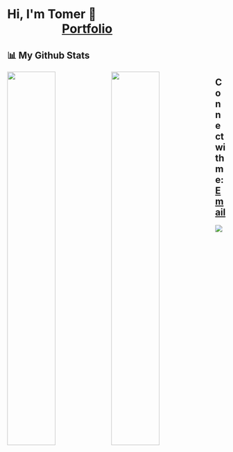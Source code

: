 # Hi, I'm Tomer 👋 &nbsp;  &nbsp;  &nbsp;  &nbsp;  &nbsp;  &nbsp;  &nbsp;  &nbsp;  &nbsp;  &nbsp;  &nbsp;  &nbsp;  &nbsp;  &nbsp;  &nbsp;  &nbsp;  &nbsp;  &nbsp;  &nbsp;  &nbsp;  &nbsp;  &nbsp;  &nbsp;  &nbsp;  &nbsp;  &nbsp;  &nbsp;  &nbsp;  &nbsp;  &nbsp;  &nbsp;  &nbsp;[Portfolio](https://portfolio-tomerssh.vercel.app)

## 📊 My Github Stats

<img align="left" width="47%" src="https://github-readme-stats.vercel.app/api?username=tomerssh&show_icons=true&theme=dark" />

<img align="left" width="47%" src="https://github-readme-stats.vercel.app/api/top-langs/?username=tomerssh&layout=compact&theme=dark" />


## Connect with me: [Email](mailto:tomer1998s@gmail.com)
<p align="left">

<a href = "https://www.linkedin.com/in/tomer-shoshani/"><img src="https://img.icons8.com/fluent/48/000000/linkedin.png"/></a>  

</p>

<!--
![Anurag's GitHub stats](https://github-readme-stats.vercel.app/api?username=tomerssh&show_icons=true&theme=nord)

[![Top Langs](https://github-readme-stats.vercel.app/api/top-langs/?username=tomerssh&layout=compact)](https://github.com/anuraghazra/github-readme-stats)
-->

<!--
**tomerssh/tomerssh** is a ✨ _special_ ✨ repository because its `README.md` (this file) appears on your GitHub profile.

Here are some ideas to get you started:

- 🔭 I’m currently working on ...
- 🌱 I’m currently learning ...
- 👯 I’m looking to collaborate on ...
- 🤔 I’m looking for help with ...
- 💬 Ask me about ...
- 📫 How to reach me: ...
- 😄 Pronouns: ...
- ⚡ Fun fact: ...
-->
